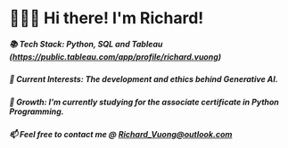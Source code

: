 # 👋👋👋 Hi there! I'm Richard!
##### 📚  Tech Stack: Python, SQL and Tableau (https://public.tableau.com/app/profile/richard.vuong)  
##### 👀  Current Interests: The development and ethics behind Generative AI.
##### 🌱 Growth: I'm currently studying for the associate certificate in Python Programming.
##### 📫 Feel free to contact me @ Richard_Vuong@outlook.com
